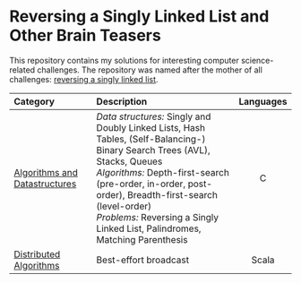 Reversing a Singly Linked List and Other Brain Teasers
======================================================

This repository contains my solutions for interesting computer science-related challenges. The
repository was named after the mother of all challenges: [reversing a singly linked list].

| Category                                                   | Description                                      | Languages
| :--------------------------------------------------------- | :----------------------------------------------- | :-------:
| [Algorithms and Datastructures](algorithms-datastructures) | *Data structures:* Singly and Doubly Linked Lists, Hash Tables, (Self-Balancing-) Binary Search Trees (AVL), Stacks, Queues<br>*Algorithms:* Depth-first-search (pre-order, in-order, post-order), Breadth-first-search (level-order)<br>*Problems:* Reversing a Singly Linked List, Palindromes, Matching Parenthesis | C |
| [Distributed Algorithms](distributed-algorithms)           | Best-effort broadcast                                       | Scala

[reversing a singly linked list]: https://rethinkdb.com/blog/will-the-real-programmers-please-stand-up/
